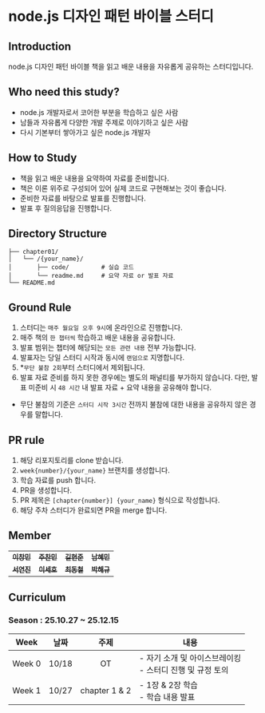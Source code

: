 # node.js 디자인 패턴 바이블 스터디

## Introduction

node.js 디자인 패턴 바이블 책을 읽고 배운 내용을 자유롭게 공유하는 스터디입니다.

## Who need this study?

- node.js 개발자로서 코어한 부분을 학습하고 싶은 사람
- 남들과 자유롭게 다양한 개발 주제로 이야기하고 싶은 사람
- 다시 기본부터 쌓아가고 싶은 node.js 개발자

## How to Study

- 책을 읽고 배운 내용을 요약하여 자료를 준비합니다.
- 책은 이론 위주로 구성되어 있어 실제 코드로 구현해보는 것이 좋습니다.
- 준비한 자료를 바탕으로 발표를 진행합니다.
- 발표 후 질의응답을 진행합니다.

## Directory Structure

```
├── chapter01/
│   └── /{your_name}/
│       ├── code/         # 실습 코드
│       └── readme.md     # 요약 자료 or 발표 자료
└── README.md
```

## Ground Rule

1. 스터디는 `매주 월요일 오후 9시`에 온라인으로 진행합니다.
2. 매주 책의 `한 챕터씩` 학습하고 배운 내용을 공유합니다.
3. 발표 범위는 챕터에 해당되는 `모든 관련 내용` 전부 가능합니다.
4. 발표자는 당일 스터디 시작과 동시에 `랜덤으로` 지명합니다.
5. \*`무단 불참 2회`부터 스터디에서 제외됩니다.
6. 발표 자료 준비를 하지 못한 경우에는 별도의 패널티를 부가하지 않습니다. 다만, 발표 미준비 시 `48 시간` 내 발표 자료 + 요약 내용을 공유해야 합니다.

- 무단 불참의 기준은 `스터디 시작 3시간` 전까지 불참에 대한 내용을 공유하지 않은 경우를 말합니다.

<!-- PR 제출 방식 (영어로) -->

## PR rule

1. 해당 리포지토리를 clone 받습니다.
2. `week{number}/{your_name}` 브랜치를 생성합니다.
3. 학습 자료를 push 합니다.
4. PR을 생성합니다.
5. PR 제목은 `[chapter{number}] {your_name}` 형식으로 작성합니다.
6. 해당 주차 스터디가 완료되면 PR을 merge 합니다.

## Member

<table>
  <tr>
    <td align="center"><a href="https://github.com/EeeasyCode"><img src="https://avatars.githubusercontent.com/u/92606611?v=4" alt=""/><br /><sub><b>
이창민</b></sub></a><br /></td>
    <td align="center"><a href="https://github.com/Combi153"><img src="https://avatars.githubusercontent.com/u/106813090?v=4" alt=""/><br /><sub><b>
주찬민</b></sub></a><br /></td>
    <td align="center"><a href="https://github.com/kilhyeonjun"><img src="https://avatars.githubusercontent.com/u/41348539?v=4" alt=""/><br /><sub><b>
길현준</b></sub></a><br /></td>
    <td align="center"><a href="https://github.com/minenam"><img src="https://avatars.githubusercontent.com/u/35288895?v=4" alt=""/><br /><sub><b>
남혜민</b></sub></a><br /></td>
  </tr>
  <tr>
    <td align="center"><a href="https://github.com/seoyeonjin"><img src="https://avatars.githubusercontent.com/u/68274803?v=4" alt=""/><br /><sub><b>
서연진</b></sub></a><br /></td>
    <td align="center"><a href="https://github.com/seho0808"><img src="https://avatars.githubusercontent.com/u/31482043?v=4" alt=""/><br /><sub><b>
이세호</b></sub></a><br /></td>
    <td align="center"><a href="https://github.com/dc-choi"><img src="https://avatars.githubusercontent.com/u/57163578?v=4" alt=""/><br /><sub><b>
최동철</b></sub></a><br /></td>
<td align="center"><a href="https://github.com/steinsroka"><img src="https://avatars.githubusercontent.com/u/62500287?v=4" alt=""/><br /><sub><b>
박해규</b></sub></a><br /></td>
  </tr>
</table>

## Curriculum

### Season : 25.10.27 ~ 25.12.15

| Week   | 날짜  |     주제      | 내용                                                        |
| ------ | ----- | :-----------: | ----------------------------------------------------------- |
| Week 0 | 10/18 |      OT       | - 자기 소개 및 아이스브레이킹<br>- 스터디 진행 및 규정 토의 |
| Week 1 | 10/27 | chapter 1 & 2 | - 1장 & 2장 학습 <br>- 학습 내용 발표                       |
